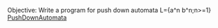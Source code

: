Objective: Write a program for push down automata L={a^n b^n;n>=1} <br>
[PushDownAutomata](./PushDownAutomata.cpp)